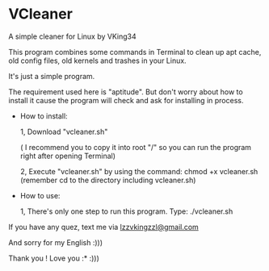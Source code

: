 # VCleaner
A simple cleaner for Linux
by VKing34

This program combines some commands in Terminal to clean up apt cache, old config files, old kernels and trashes in your Linux.

It's just a simple program.

The requirement used here is "aptitude". But don't worry about how to install it cause the program will check and ask for installing in process.

+ How to install:

  1, Download "vcleaner.sh"
  
  ( I recommend you to copy it into root "/" so you can run the program right after opening Terminal)
  
  2, Execute "vcleaner.sh" by using the command: chmod +x vcleaner.sh (remember cd to the directory including vcleaner.sh)
  
 + How to use:
 
    1, There's only one step to run this program. Type: ./vcleaner.sh
     
If you have any quez, text me via lzzvkingzzl@gmail.com

And sorry for my English :))) 

Thank you ! Love you :* :)))
